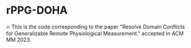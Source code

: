 # rPPG-DOHA
:fire: This is the code corresponding to the paper "Resolve Domain Conflicts for Generalizable Remote Physiological Measurement." accepted in ACM MM 2023.
